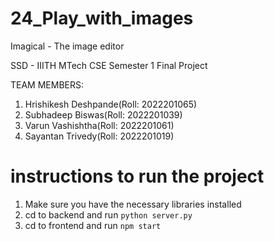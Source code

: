 # 24_Play_with_images
Imagical - The image editor

SSD - IIITH MTech CSE Semester 1 Final Project

TEAM MEMBERS:
1.	Hrishikesh Deshpande(Roll: 2022201065)
2.	Subhadeep Biswas(Roll: 2022201039)
3.	Varun Vashishtha(Roll: 2022201061)
4.	Sayantan Trivedy(Roll: 2022201019)

# instructions to run the project

1. Make sure you have the necessary libraries installed
2. cd to backend and run `python server.py`
3. cd to frontend and run `npm start`
